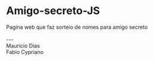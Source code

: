 # Amigo-secreto-JS
Pagina web que faz sorteio de nomes para amigo secreto <br>
<br> --- <br>
Mauricio Dias <br>
Fabio Cypriano
